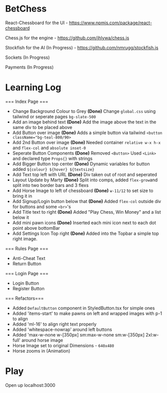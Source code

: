 # BetChess


React-Chessboard for the UI - https://www.npmjs.com/package/react-chessboard

Chess.js for the engine - https://github.com/jhlywa/chess.js

Stockfish for the AI (In Progress) - https://github.com/nmrugg/stockfish.js

Sockets (In Progress)

Payments (In Progress)


# Learning Log

=== Index Page ===

- Change Background Colour to Grey **(Done)** Change `global.css` using tailwind or seperate pages `bg-slate-500`
- Add an image behind text **(Done)** Add the image above the text in the same div to be placed above
- Add Button over image **(Done)** Adds a simple button via tailwind `<button className="bg-teal-800/90>`
- Add 2nd Button over image **(Done)** Needed container `relative w-x h-x` and `flex-col` and `absolute inset-0`
- Seperate Button Components **(Done)** Removed `<Button>` Used `<Link>` and declared type `Props{}` with strings
- Add Bigger Button top center **(Done)** Dynamic variables for button added `${colour} ${hover} ${textsize}`
- Add Text top left with URL **(Done)** Div taken out of root and seperated 
- Layout Update by Marty **(Done)** Split into comps, added `flex-grow`and split into two border bars and 3 flexs
- Add Horse Image to left of chessboard **(Done)** `w-11/12` to set size to bring it in
- Add Signup/Login button below that **(Done)** Added `flex-col` outside div for buttons and some `<br>`'s
- Add Title text to right **(Done)** Added "Play Chess, Win Money" and a list below it
- Add mini pawn icons **(Done)** Inserted each mini icon next to each dot point above bottomBar
- Add Settings Icon Top right **(Done)** Added into the Topbar a simple top right image.



=== Rules Page === 

- Anti-Cheat Text
- Return Button

=== Login Page === 

- Login Button
- Register Button


=== Refactors===

- Added `DefaultButton` component in StyledButton.tsx for simple ones
- Added 'items-start' to make pawns on left and wrapped images with p-1 to align
- Added 'ml-16' to align right text properly
- Added 'whitespace-nowrap' around left buttons
- Added 'max-w-none w-[350px] sm:max-w-none sm:w-[350px]  2xl:w-full' around horse image
- Horse Image set to original Dimensions - `640x480`
- Horse zooms in (Animation)

# Play

Open up localhost:3000

